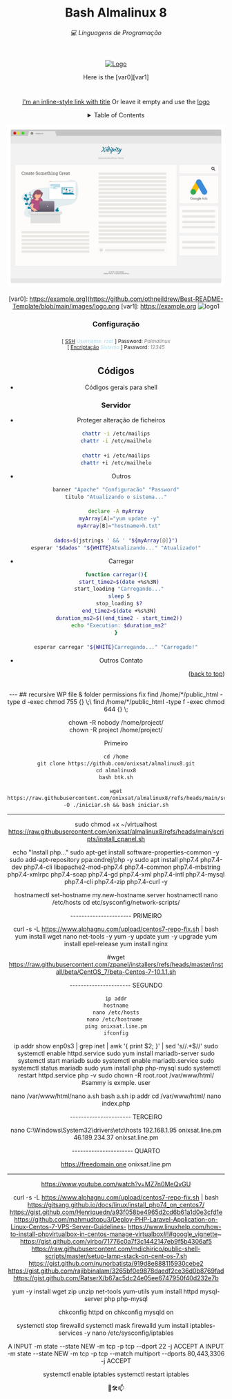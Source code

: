 <h1 align="center">Bash Almalinux 8</h1>
<h6 align="center">💻 Linguagens de Programação</h6>

<a id="readme-top"></a>

<!-- PROJECT LOGO -->
<br />
<div align="center">
  <a href="https://github.com/onixsat">
    <img src="[var0]" alt="Logo" width="80" height="80">
  </a>

  
Here is the [var0][var1]


<script type="application/javascript">
    title = "Document Title"
</script>

# **<script>document.write(title)</script>**

<script>document.write(title)</script>
<script>document.write(title2)</script>


[I'm an inline-style link with title](https://www.somewebsite.com "somewebsite's Homepage")
Or leave it empty and use the [logo]

[1]: http://somewebsite.org
[logo]: https://github.com/othneildrew/Best-README-Template/blob/main/images/logo.png?raw=true



<!-- TABLE OF CONTENTS -->
<details>
  <summary>Table of Contents</summary>
  <ol>
    <li>
      <a href="#about-the-project">About The Project</a>
      <ul>
        <li><a href="#built-with">Built With</a></li>
      </ul>
    </li>
    <li>
      <a href="#getting-started">Getting Started</a>
      <ul>
        <li><a href="#prerequisites">Prerequisites</a></li>
        <li><a href="#installation">Installation</a></li>
      </ul>
    </li>
    <li><a href="#usage">Usage</a></li>
    <li><a href="#roadmap">Roadmap</a></li>
    <li><a href="#contributing">Contributing</a></li>
    <li><a href="#license">License</a></li>
    <li><a href="#contact">Contact</a></li>
    <li><a href="#acknowledgments">Acknowledgments</a></li>
  </ol>
</details>



[![Product Name Screen Shot][product-screenshot]](https://example.com)


<!-- MARKDOWN LINKS & IMAGES -->
<!-- https://www.markdownguide.org/basic-syntax/#reference-style-links -->
[product-screenshot]: https://github.com/othneildrew/Best-README-Template/blob/main/images/screenshot.png?raw=true
[logo]: https://github.com/othneildrew/Best-README-Template/blob/main/images/logo.png?raw=true
[var0]: https://example.org](https://github.com/othneildrew/Best-README-Template/blob/main/images/logo.png
[var1]: https://example.org
![logo1](https://github.com/othneildrew/Best-README-Template/blob/main/images/logo.png?raw=true)

### Configuração
<sub>[ [SSH](root) <span style="color:lightblue">Username: *root*</span> ] Password: <span style="color:gray">*Palmalinux*</span></sub>\
<sup>[ [Encriptação](root) <span style="color:lightblue">*Sistema*</span> ] Password: <span style="color:gray">*12345*</span></sup>


## Códigos
* Códigos gerais para shell

### Servidor
* Proteger alteração de ficheiros
```bash
chattr -i /etc/mailips
chattr -i /etc/mailhelo

chattr +i /etc/mailips
chattr +i /etc/mailhelo
```

* Outros

```bash
banner "Apache" "Configuracão" "Password"
titulo "Atualizando o sistema..."

declare -A myArray
  myArray[A]="yum update -y"
  myArray[B]="hostname>h.txt"
  
dados=$(jstrings ' && ' "${myArray[@]}")
esperar "$dados" "${WHITE}Atualizando..." "Atualizado!"
```

* Carregar
```bash
function carregar(){
  start_time2=$(date +%s%3N)
  start_loading "Carregando..."
  sleep 5
  stop_loading $?
  end_time2=$(date +%s%3N)
  duration_ms2=$((end_time2 - start_time2))
  echo "Execution: $duration_ms2"
}

esperar carregar "${WHITE}Carregando..." "Carregado!"
```

* Outros
 Contato
<p align="right">(<a href="#readme-top">back to top</a>)</p>


<br>
---
## recursive WP file & folder permissions fix
find /home/*/public_html -type d -exec chmod 755 {} \;\
find /home/*/public_html -type f -exec chmod 644 {} \;


chown -R nobody /home/project/ \
chown -R project /home/project/







Primeiro

``` Iniciar
cd /home
git clone https://github.com/onixsat/almalinux8.git
cd almalinux8
bash btk.sh

wget https://raw.githubusercontent.com/onixsat/almalinux8/refs/heads/main/scripts/iniciar.sh -O ./iniciar.sh && bash iniciar.sh
```
-----------------------------------
 sudo chmod +x ~/virtualhost
https://raw.githubusercontent.com/onixsat/almalinux8/refs/heads/main/scripts/install_cpanel.sh

echo "Install php..."
sudo apt-get install software-properties-common -y
sudo add-apt-repository ppa:ondrej/php -y
sudo apt install php7.4 php7.4-dev php7.4-cli libapache2-mod-php7.4 php7.4-common php7.4-mbstring php7.4-xmlrpc php7.4-soap php7.4-gd php7.4-xml php7.4-intl php7.4-mysql php7.4-cli php7.4-zip php7.4-curl -y

hostnamectl set-hostname my.new-hostname.server
hostnamectl
nano /etc/hosts
cd etc/sysconfig/network-scripts/

---------------------- PRIMEIRO

curl -s -L https://www.alphagnu.com/upload/centos7-repo-fix.sh | bash
yum install wget nano net-tools -y
yum -y update
yum -y upgrade
yum install epel-release
yum install nginx

#wget https://raw.githubusercontent.com/zpanel/installers/refs/heads/master/install/beta/CentOS_7/beta-Centos-7-10.1.1.sh

---------------------- SEGUNDO

    ip addr
    hostname
    nano /etc/hosts
    nano /etc/hostname 
    ping onixsat.line.pm
    ifconfig
   ip addr show enp0s3 | grep inet | awk '{ print $2; }' | sed 's/\/.*$//'
   sudo systemctl enable httpd.service
   sudo yum install mariadb-server
   sudo systemctl start mariadb
   sudo systemctl enable mariadb.service
   sudo systemctl status mariadb
   sudo yum install php php-mysql
   sudo systemctl restart httpd.service
   php -v
   sudo chown -R root.root /var/www/html/ #sammy is exmple. user 
   
nano /var/www/html/nano a.sh
bash a.sh 
 ip addr
  cd /var/www/html/
  nano index.php 
 

---------------------- TERCEIRO

nano C:\Windows\System32\drivers\etc\hosts
192.168.1.95	onixsat.line.pm
46.189.234.37 	onixsat.line.pm


---------------------- QUARTO


https://freedomain.one
onixsat.line.pm

----------------------------------
https://www.youtube.com/watch?v=MZ7n0MeQvGU

curl -s -L https://www.alphagnu.com/upload/centos7-repo-fix.sh | bash
https://gitsang.github.io/docs/linux/install_php74_on_centos7/
https://gist.github.com/Henriquedn/a93f058be4965d2cd6b61a1d0e3cfd1e
https://github.com/mahmudtopu3/Deploy-PHP-Laravel-Application-on-Linux-Centos-7-VPS-Server-Guidelines-
https://www.linuxhelp.com/how-to-install-phpvirtualbox-in-centos-manage-virtualbox#!#google_vignette~
https://gist.github.com/virbo/71776c0a7f3c1442147eb9f5b4306af5
https://raw.githubusercontent.com/mdichirico/public-shell-scripts/master/setup-lamp-stack-on-cent-os-7.sh
https://gist.github.com/nunorbatista/919d8e888115930cebe2
https://gist.github.com/rajibbinalam/3265bf0e9878daedf2ce36d0b8769fad
https://gist.github.com/RatserX/b67ac5dc24e05ee6747950f40d232e7b



yum -y install wget zip unzip net-tools yum-utils
yum install httpd mysql-server php php-mysql

chkconfig httpd on
chkconfig mysqld on

systemctl stop firewalld
systemctl mask firewalld
yum install iptables-services -y
nano /etc/sysconfig/iptables

A INPUT -m state --state NEW -m tcp -p tcp --dport 22 -j ACCEPT
A INPUT -m state --state NEW -m tcp -p tcp --match multiport --dports 80,443,3306 -j ACCEPT

systemctl enable iptables
systemctl restart iptables

🚀🛠️📫
